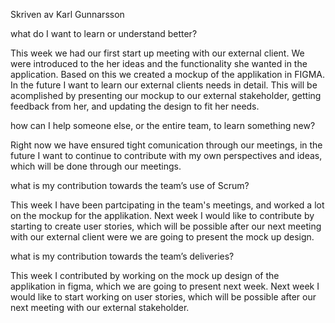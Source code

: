 Skriven av Karl Gunnarsson

what do I want to learn or understand better?

This week we had our first start up meeting with our external client. We were introduced to the 
her ideas and the functionality she wanted in the application. Based on this we created a mockup of the 
applikation in FIGMA. In the future I want to learn our external clients needs in detail. This will be acomplished by
presenting our mockup to our external stakeholder, getting feedback from her, and updating the design to fit her needs. 


how can I help someone else, or the entire team, to learn something new?

Right now we have ensured tight comunication through our meetings, in the future I want to continue
to contribute with my own perspectives and ideas, which will be done through our meetings.


what is my contribution towards the team’s use of Scrum?

This week I have been partcipating in the team's meetings, and worked a lot on the mockup for the applikation. Next week I
would like to contribute by starting to create user stories, which will be possible after our next meeting with our
external client were we are going to present the mock up design.


what is my contribution towards the team’s deliveries?

This week I contributed by working on the mock up design of the applikation in figma, which we are going to present next week.
Next week I would like to start working on user stories, which will be possible after our next meeting with our external stakeholder. 